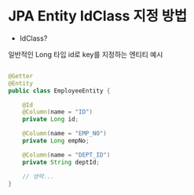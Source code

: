 # JPA Entity IdClass 지정 방법

* IdClass?

일반적인 Long 타입 id로 key를 지정하는 엔티티 예시

```Java

@Getter
@Entity
public class EmployeeEntity {

    @Id
    @Column(name = "ID")
    private Long id;

    @Column(name = "EMP_NO")
    private Long empNo;

    @Column(name = "DEPT_ID")
    private String deptId;

    // 생략...
}

```

